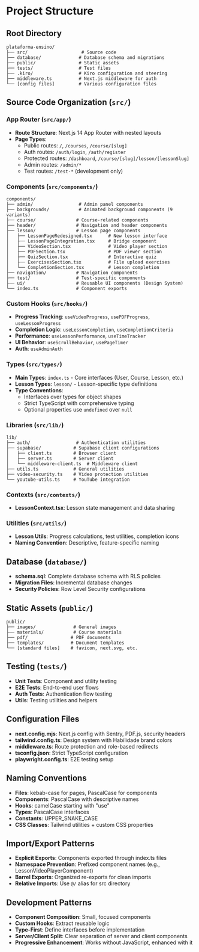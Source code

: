 # Project Structure

## Root Directory
```
plataforma-ensino/
├── src/                    # Source code
├── database/              # Database schema and migrations
├── public/                # Static assets
├── tests/                 # Test files
├── .kiro/                 # Kiro configuration and steering
├── middleware.ts          # Next.js middleware for auth
└── [config files]         # Various configuration files
```

## Source Code Organization (`src/`)

### App Router (`src/app/`)
- **Route Structure**: Next.js 14 App Router with nested layouts
- **Page Types**: 
  - Public routes: `/`, `/courses`, `/course/[slug]`
  - Auth routes: `/auth/login`, `/auth/register`
  - Protected routes: `/dashboard`, `/course/[slug]/lesson/[lessonSlug]`
  - Admin routes: `/admin/*`
  - Test routes: `/test-*` (development only)

### Components (`src/components/`)
```
components/
├── admin/                 # Admin panel components
├── backgrounds/           # Animated background components (9 variants)
├── course/               # Course-related components
├── header/               # Navigation and header components
├── lesson/               # Lesson page components
│   ├── LessonPageRedesigned.tsx      # New lesson interface
│   ├── LessonPageIntegration.tsx     # Bridge component
│   ├── VideoSection.tsx              # Video player section
│   ├── PDFSection.tsx                # PDF viewer section
│   ├── QuizSection.tsx               # Interactive quiz
│   ├── ExercisesSection.tsx          # File upload exercises
│   └── CompletionSection.tsx         # Lesson completion
├── navigation/           # Navigation components
├── test/                 # Test-specific components
├── ui/                   # Reusable UI components (Design System)
└── index.ts              # Component exports
```

### Custom Hooks (`src/hooks/`)
- **Progress Tracking**: `useVideoProgress`, `usePDFProgress`, `useLessonProgress`
- **Completion Logic**: `useLessonCompletion`, `useCompletionCriteria`
- **Performance**: `useLessonPerformance`, `useTimeTracker`
- **UI Behavior**: `useScrollBehavior`, `usePageTimer`
- **Auth**: `useAdminAuth`

### Types (`src/types/`)
- **Main Types**: `index.ts` - Core interfaces (User, Course, Lesson, etc.)
- **Lesson Types**: `lesson/` - Lesson-specific type definitions
- **Type Conventions**: 
  - Interfaces over types for object shapes
  - Strict TypeScript with comprehensive typing
  - Optional properties use `undefined` over `null`

### Libraries (`src/lib/`)
```
lib/
├── auth/                 # Authentication utilities
├── supabase/            # Supabase client configurations
│   ├── client.ts        # Browser client
│   ├── server.ts        # Server client
│   └── middleware-client.ts  # Middleware client
├── utils.ts             # General utilities
├── video-security.ts    # Video protection utilities
└── youtube-utils.ts     # YouTube integration
```

### Contexts (`src/contexts/`)
- **LessonContext.tsx**: Lesson state management and data sharing

### Utilities (`src/utils/`)
- **Lesson Utils**: Progress calculations, test utilities, completion icons
- **Naming Convention**: Descriptive, feature-specific naming

## Database (`database/`)
- **schema.sql**: Complete database schema with RLS policies
- **Migration Files**: Incremental database changes
- **Security Policies**: Row Level Security configurations

## Static Assets (`public/`)
```
public/
├── images/              # General images
├── materials/           # Course materials
├── pdf/                # PDF documents
├── templates/          # Document templates
└── [standard files]    # favicon, next.svg, etc.
```

## Testing (`tests/`)
- **Unit Tests**: Component and utility testing
- **E2E Tests**: End-to-end user flows
- **Auth Tests**: Authentication flow testing
- **Utils**: Testing utilities and helpers

## Configuration Files
- **next.config.mjs**: Next.js config with Sentry, PDF.js, security headers
- **tailwind.config.ts**: Design system with Habilidade brand colors
- **middleware.ts**: Route protection and role-based redirects
- **tsconfig.json**: Strict TypeScript configuration
- **playwright.config.ts**: E2E testing setup

## Naming Conventions
- **Files**: kebab-case for pages, PascalCase for components
- **Components**: PascalCase with descriptive names
- **Hooks**: camelCase starting with "use"
- **Types**: PascalCase interfaces
- **Constants**: UPPER_SNAKE_CASE
- **CSS Classes**: Tailwind utilities + custom CSS properties

## Import/Export Patterns
- **Explicit Exports**: Components exported through index.ts files
- **Namespace Prevention**: Prefixed component names (e.g., LessonVideoPlayerComponent)
- **Barrel Exports**: Organized re-exports for clean imports
- **Relative Imports**: Use `@/` alias for src directory

## Development Patterns
- **Component Composition**: Small, focused components
- **Custom Hooks**: Extract reusable logic
- **Type-First**: Define interfaces before implementation
- **Server/Client Split**: Clear separation of server and client components
- **Progressive Enhancement**: Works without JavaScript, enhanced with it